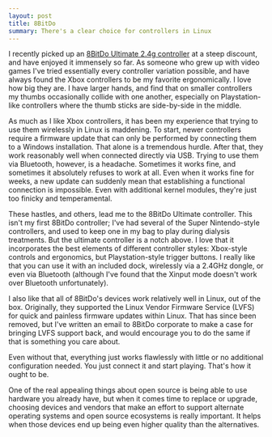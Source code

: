 ```yaml
---
layout: post
title: 8BitDo
summary: There's a clear choice for controllers in Linux
---
```


I recently picked up an [8BitDo Ultimate 2.4g controller](https://www.8bitdo.com/ultimate-2.4g-wireless-controller/) at a steep discount, and have enjoyed it immensely so far. As someone who grew up with video games I've tried essentially every controller variation possible, and have always found the Xbox controllers to be my favorite ergonomically. I love how big they are. I have larger hands, and find that on smaller controllers my thumbs occasionally collide with one another, especially on Playstation-like controllers where the thumb sticks are side-by-side in the middle. 

As much as I like Xbox controllers, it has been my experience that trying to use them wirelessly in Linux is maddening. To start, newer controllers require a firmware update that can only be performed by connecting them to a Windows installation. That alone is a tremendous hurdle. After that, they work reasonably well when connected directly via USB. Trying to use them via Bluetooth, however, is a headache. Sometimes it works fine, and sometimes it absolutely refuses to work at all. Even when it works fine for weeks, a new update can suddenly mean that establishing a functional connection is impossible. Even with additional kernel modules, they're just too finicky and temperamental.

These hastles, and others, lead me to the 8BitDo Ultimate controller. This isn't my first 8BitDo controller; I've had several of the Super Nintendo-style controllers, and used to keep one in my bag to play during dialysis treatments. But the ultimate controller is a notch above. I love that it incorporates the best elements of different controller styles: Xbox-style controls and ergonomics, but Playstation-style trigger buttons. I really like that you can use it with an included dock, wirelessly via a 2.4GHz dongle, or even via Bluetooth (although I've found that the Xinput mode doesn't work over Bluetooth unfortunately).

I also like that all of 8BitDo's devices work relatively well in Linux, out of the box. Originally, they supported the Linux Vendor Firmware Service (LVFS) for quick and painless firmware updates within Linux. That has since been removed, but I've written an email to 8BitDo corporate to make a case for bringing LVFS support back, and would encourage you to do the same if that is something you care about.

Even without that, everything just works flawlessly with little or no additional configuration needed. You just connect it and start playing. That's how it ought to be.

One of the real appealing things about open source is being able to use hardware you already have, but when it comes time to replace or upgrade, choosing devices and vendors that make an effort to support alternate operating systems and open source ecosystems is really important. It helps when those devices end up being even higher quality than the alternatives.

